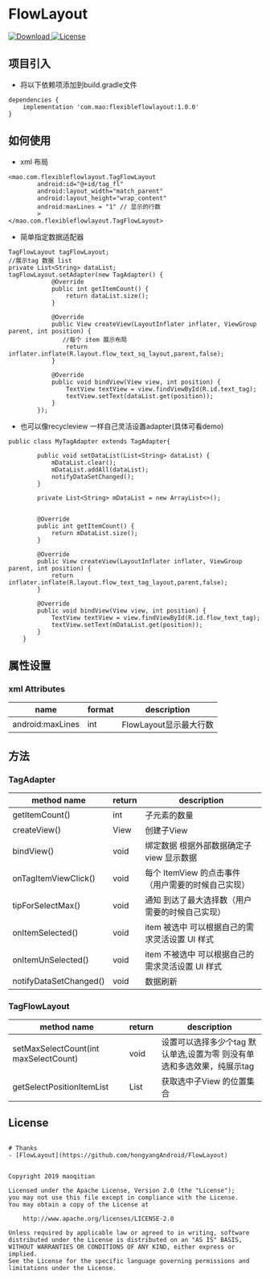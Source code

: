 # FlowLayout
[ ![Download](https://api.bintray.com/packages/maoqitian/mqt/flexibleflowlayout/images/download.svg) ](https://bintray.com/maoqitian/mqt/flexibleflowlayout/_latestVersion)
[![License](https://img.shields.io/badge/license-Apache%202-green.svg)](https://www.apache.org/licenses/LICENSE-2.0)
## 项目引入
- 将以下依赖项添加到build.gradle文件
```
dependencies {
    implementation 'com.mao:flexibleflowlayout:1.0.0'
}
```


## 如何使用
- xml 布局

```
<mao.com.flexibleflowlayout.TagFlowLayout
        android:id="@+id/tag_fl"
        android:layout_width="match_parent"
        android:layout_height="wrap_content"
        android:maxLines = "1" // 显示的行数
        >
</mao.com.flexibleflowlayout.TagFlowLayout>
```
- 简单指定数据适配器

```
TagFlowLayout tagFlowLayout;
//展示tag 数据 list
private List<String> dataList;
tagFlowLayout.setAdapter(new TagAdapter() {
            @Override
            public int getItemCount() {
                return dataList.size();
            }

            @Override
            public View createView(LayoutInflater inflater, ViewGroup parent, int position) {
               //每个 item 展示布局
                return inflater.inflate(R.layout.flow_text_sq_layout,parent,false);
            }

            @Override
            public void bindView(View view, int position) {
                TextView textView = view.findViewById(R.id.text_tag);
                textView.setText(dataList.get(position));
            }
        });
```
- 也可以像recycleview 一样自己灵活设置adapter(具体可看demo)

```
public class MyTagAdapter extends TagAdapter{

        public void setDataList(List<String> dataList) {
            mDataList.clear();
            mDataList.addAll(dataList);
            notifyDataSetChanged();
        }

        private List<String> mDataList = new ArrayList<>();


        @Override
        public int getItemCount() {
            return mDataList.size();
        }

        @Override
        public View createView(LayoutInflater inflater, ViewGroup parent, int position) {
            return inflater.inflate(R.layout.flow_text_tag_layout,parent,false);
        }

        @Override
        public void bindView(View view, int position) {
            TextView textView = view.findViewById(R.id.flow_text_tag);
            textView.setText(mDataList.get(position));
        }
    }
```

## 属性设置
### xml Attributes
name | format| description
---|---|---
android:maxLines | int | FlowLayout显示最大行数


## 方法
### TagAdapter
method name |  return | description
---|---|---
getItemCount() | int | 子元素的数量
createView() | View | 创建子View
bindView() | void | 绑定数据 根据外部数据确定子view 显示数据
onTagItemViewClick() | void | 每个 ItemView 的点击事件 （用户需要的时候自己实现）
tipForSelectMax() | void | 通知 到达了最大选择数（用户需要的时候自己实现）
onItemSelected() | void | item 被选中 可以根据自己的需求灵活设置 UI 样式
onItemUnSelected() | void | item 不被选中 可以根据自己的需求灵活设置 UI 样式
notifyDataSetChanged() | void | 数据刷新

### TagFlowLayout
method name |  return | description
---|---|---
setMaxSelectCount(int maxSelectCount) | void | 设置可以选择多少个tag  默认单选,设置为零 则没有单选和多选效果，纯展示tag
getSelectPositionItemList | List<Integer> | 获取选中子View 的位置集合
## License

```

# Thanks
- [FlowLayout](https://github.com/hongyangAndroid/FlowLayout)


Copyright 2019 maoqitian

Licensed under the Apache License, Version 2.0 (the "License");
you may not use this file except in compliance with the License.
You may obtain a copy of the License at

    http://www.apache.org/licenses/LICENSE-2.0
    
Unless required by applicable law or agreed to in writing, software
distributed under the License is distributed on an "AS IS" BASIS,
WITHOUT WARRANTIES OR CONDITIONS OF ANY KIND, either express or implied.
See the License for the specific language governing permissions and
limitations under the License.
```